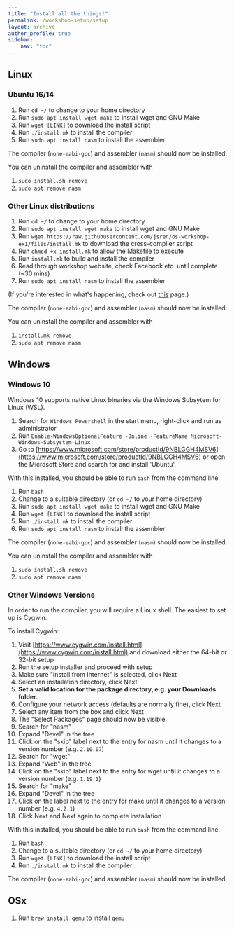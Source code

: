 ```yaml
---
title: "Install all the things!"
permalink: /workshop-setup/setup
layout: archive
author_profile: true
sidebar:
    nav: "toc"
---
```


## Linux

### Ubuntu 16/14

1. Run `cd ~/` to change to your home directory
1. Run `sudo apt install wget make` to install wget and GNU Make
1. Run `wget [LINK]` to download the install script
1. Run `./install.mk` to install the compiler
1. Run `sudo apt install nasm` to install the assembler

The compiler (`none-eabi-gcc`) and assembler (`nasm`) should now be
installed.

You can uninstall the compiler and assembler with

1. `sudo install.sh remove`
1. `sudo apt remove nasm`

### Other Linux distributions

1. Run `cd ~/` to change to your home directory
1. Run `sudo apt install wget make` to install wget and GNU Make
1. Run `wget https://raw.githubusercontent.com/jsren/os-workshop-ex1/files/install.mk` to download the cross-compiler script
1. Run `chmod +x install.mk` to allow the Makefile to execute
1. Run `install.mk` to build and install the compiler
1. Read through workshop website, check Facebook etc. until complete (~30 mins)
1. Run `sudo apt install nasm` to install the assembler

(If you're interested in what's happening, check out [this](https://wiki.osdev.org/GCC_Cross-Compiler) page.)

The compiler (`none-eabi-gcc`) and assembler (`nasm`) should now be
installed.

You can uninstall the compiler and assembler with

1. `install.mk remove`
1. `sudo apt remove nasm`

## Windows

### Windows 10

Windows 10 supports native Linux binaries via the Windows Subsytem for Linux (WSL).

1. Search for `Windows Powershell` in the start menu, right-click and run as administrator
1. Run `Enable-WindowsOptionalFeature -Online -FeatureName Microsoft-Windows-Subsystem-Linux`
1. Go to [https://www.microsoft.com/store/productId/9NBLGGH4MSV6](https://www.microsoft.com/store/productId/9NBLGGH4MSV6)
 or open the Microsoft Store and search for and install 'Ubuntu'.

With this installed, you should be able to run `bash` from the command line.

1. Run `bash`
1. Change to a suitable directory (or `cd ~/` to your home directory)
1. Run `sudo apt install wget make` to install wget and GNU Make
1. Run `wget [LINK]` to download the install script
1. Run `./install.mk` to install the compiler
1. Run `sudo apt install nasm` to install the assembler

The compiler (`none-eabi-gcc`) and assembler (`nasm`) should now be
installed.

You can uninstall the compiler and assembler with

1. `sudo install.sh remove`
1. `sudo apt remove nasm`

### Other Windows Versions

In order to run the compiler, you will require a Linux shell. The easiest to set up is Cygwin.

To install Cygwin:

1. Visit [https://www.cygwin.com/install.html](https://www.cygwin.com/install.html)
   and download either the 64-bit or 32-bit setup
1. Run the setup installer and proceed with setup
1. Make sure "Install from Internet" is selected, click Next
1. Select an installation directory, click Next
1. **Set a valid location for the package directory, e.g. your Downloads folder.**
1. Configure your network access (defaults are normally fine), click Next
1. Select any item from the box and click Next
1. The "Select Packages" page should now be visible
1. Search for "nasm"
1. Expand "Devel" in the tree
1. Click on the "skip" label next to the entry for nasm until it changes to a version number (e.g. `2.10.07`)
1. Search for "wget"
1. Expand "Web" in the tree
1. Click on the "skip" label next to the entry for wget until it changes to a version number (e.g. `1.19.1`)
1. Search for "make"
1. Expand "Devel" in the tree
1. Click on the label next to the entry for make until it changes to a version number (e.g. `4.2.1`)
1. Click Next and Next again to complete installation

With this installed, you should be able to run `bash` from the command line.

1. Run `bash`
1. Change to a suitable directory (or `cd ~/` to your home directory)
1. Run `wget [LINK]` to download the install script
1. Run `./install.mk` to install the compiler

The compiler (`none-eabi-gcc`) and assembler (`nasm`) should now be
installed.

## OSx

1. Run `brew install qemu` to install `qemu`


